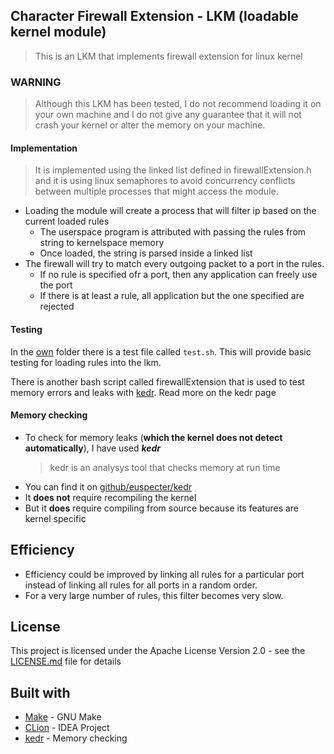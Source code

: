 ## Character Firewall Extension - LKM (loadable kernel module)
> This is an LKM that implements firewall extension for linux kernel

### __WARNING__
>Although this LKM has been tested, I do not recommend loading it on your own machine and I do not give any guarantee that it will not crash your kernel or alter the memory on your machine.

#### Implementation
> It is implemented using the linked list defined in firewallExtension.h and it is using linux semaphores to avoid concurrency conflicts between multiple processes that might access the module.

- Loading the module will create a process that will filter ip based on the current loaded rules
    - The userspace program is attributed with passing the rules from string to kernelspace memory
    - Once loaded, the string is parsed inside a linked list
- The firewall will try to match every outgoing packet to a port in the rules.
    - If no rule is specified ofr a port, then any application can freely use the port
    - If there is at least a rule, all application but the one specified are rejected

#### Testing
In the [own](own) folder there is a test file called `test.sh`. This will provide basic testing for loading rules into the lkm.

There is another bash script called firewallExtension that is used to test memory errors and leaks with [kedr](https://github.com/euspecter/kedr). Read more on the kedr page

#### Memory checking
- To check for memory leaks (__which the kernel does not detect automatically__), I have used ___kedr___
    > kedr is an analysys tool that checks memory at run time
- You can find it on [github/euspecter/kedr](https://github.com/euspecter/kedr)
- It __does not__ require recompiling the kernel
- But it __does__ require compiling from source because its features are kernel specific

## Efficiency
- Efficiency could be improved by linking all rules for a particular port instead of linking all rules for all ports in a random order.
- For a very large number of rules, this filter becomes very slow.

## License
This project is licensed under the Apache License Version 2.0 - see the [LICENSE.md](LICENSE.md) file for details

## Built with
- [Make](https://www.gnu.org/software/make/manual/make.html) - GNU Make
- [CLion](https://www.jetbrains.com/clion/) - IDEA Project
- [kedr](https://github.com/euspecter/kedr) - Memory checking


